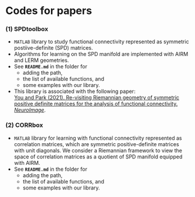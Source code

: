 # Codes for papers

### (1) SPDtoolbox
  * `MATLAB` library to study functional connectivity represented as symmetric postiive-definite (SPD) matrices. 
  * Algorithms for learning on the SPD manifold are implemented with AIRM and LERM geometries.
  * See **`README.md`** in the folder for 
      - adding the path,
      - the list of available functions, and 
      - some examples with our library.
  * This library is associated with the following paper:  
  [You and Park (2021). Re-visiting Riemannian geometry of symmetric positive definite matrices for the analysis of functional connectivity. *NeuroImage*][1].
  
  
### (2) CORRbox
  * `MATLAB` library for learning with functional connectivity represented as correlation matrices, which are symmetric positive-definite matrices with unit diagonals. We consider a Riemannian framework to view the space of correlation matrices as a quotient of SPD manifold equipped with AIRM.
  * See **`README.md`**  in the folder for 
      - adding the path,
      - the list of available functions, and 
      - some examples with our library.



[1]: https://doi.org/10.1016/j.neuroimage.2020.117464

